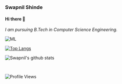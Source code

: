 <!--### Hi there 👋-->

<!--
**Swapnil11007/Swapnil11007** is a ✨ _special_ ✨ repository because its `README.md` (this file) appears on your GitHub profile.

Here are some ideas to get you started:

- 🔭 I’m currently working on ...
- 🌱 I’m currently learning ...
- 👯 I’m looking to collaborate on ...
- 🤔 I’m looking for help with ...
- 💬 Ask me about ...
- 📫 How to reach me: ...
- 😄 Pronouns: ...
- ⚡ Fun fact: ...
-->


### Swapnil Shinde

#### Hi there 👋
<p>
  <em>
    I am pursuing  B.Tech in Computer Science Engineering.
  </em>  
</p>

![ML](https://theintercept.imgix.net/wp-uploads/sites/1/2018/03/Intercept_FB_3-1521757151.gif)

[![Top Langs](https://github-readme-stats.vercel.app/api/top-langs/?username=Swapnil11007&langs_count=07&layout=compact)](https://github.com/anuraghazra/github-readme-stats)
<br>


![Swapnil's github stats](https://github-readme-stats.vercel.app/api?username=Swapnil11007&show_icons=true&theme=onedark)

<br>

  
  
  
   ![Profile Views](https://komarev.com/ghpvc/?username=Swapnil11007&color=green)

